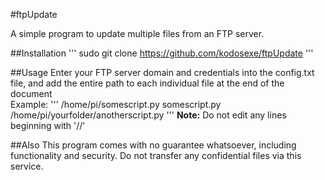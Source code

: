 #ftpUpdate

A simple program to update multiple files from an FTP server.

##Installation
'''
sudo git clone https://github.com/kodosexe/ftpUpdate
'''

##Usage
Enter your FTP server domain and credentials into the config.txt file, and add the entire path to each individual file at the end of the document</br>
Example:
'''
/home/pi/somescript.py
somescript.py
/home/pi/yourfolder/anotherscript.py
'''
**Note:**
Do not edit any lines beginning with '//'

##Also
This program comes with no guarantee whatsoever, including functionality and security.
Do not transfer any confidential files via this service.
